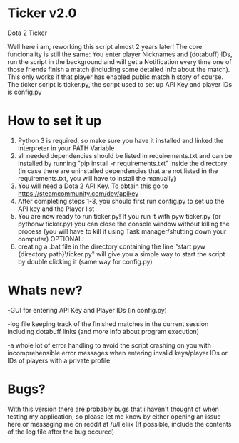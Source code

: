 # Ticker v2.0
Dota 2 Ticker

Well here i am, reworking this script almost 2 years later!
The core funcionality is still the same: You enter player Nicknames and (dotabuff) IDs, run the script in the background and will get a Notification every time one of those friends finish a match (including some detailed info about the match). This only works if that player has enabled public match history of course. The ticker script is ticker.py, the script used to set up API Key and player IDs is config.py

# How to set it up
1) Python 3 is required, so make sure you have it installed and linked the interpreter in your PATH Variable
2) all needed dependencies should be listed in requirements.txt and can be installed by running "pip install -r requirements.txt" inside the directory (in case there are uninstalled dependencies that are not listed in the requirements.txt, you will have to install the manually)
3) You will need a Dota 2 API Key. To obtain this go to https://steamcommunity.com/dev/apikey
4) After completing steps 1-3, you should first run config.py to set up the API key and the Player list
5) You are now ready to run ticker.py! If you run it with pyw ticker.py (or pythonw ticker.py) you can close the console window without killing the process (you will have to kill it using Task manager/shutting down your computer)
OPTIONAL:
6) creating a .bat file in the directory containing the line "start pyw {directory path}\ticker.py" will give you a simple way to start the script by double clicking it (same way for config.py)

# Whats new?
-GUI for entering API Key and Player IDs (in config.py)

-log file keeping track of the finished matches in the current session including dotabuff links (and more info about program execution)

-a whole lot of error handling to avoid the script crashing on you with incomprehensible error messages when entering invalid keys/player IDs  or IDs of players with a private profile 

# Bugs?
With this version there are probably bugs that i haven't thought of when testing my application, so please let me know by either opening an issue here or messaging me on reddit at /u/FeIiix (If possible, include the contents of the log file after the bug occured)
